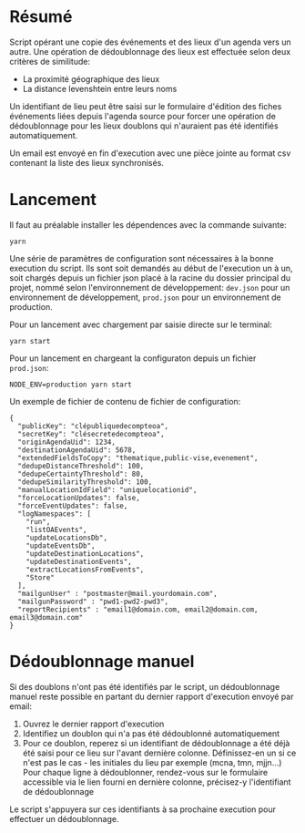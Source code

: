 # Résumé

Script opérant une copie des événements et des lieux d'un agenda vers un autre. Une opération de dédoublonnage des lieux est effectuée selon deux critères de similitude:

 * La proximité géographique des lieux
 * La distance levenshtein entre leurs noms

Un identifiant de lieu peut être saisi sur le formulaire d'édition des fiches événements liées depuis l'agenda source pour forcer une opération de dédoublonnage pour les lieux doublons qui n'auraient pas été identifiés automatiquement.

Un email est envoyé en fin d'execution avec une pièce jointe au format csv contenant la liste des lieux synchronisés.

# Lancement

Il faut au préalable installer les dépendences avec la commande suivante:

    yarn

Une série de paramètres de configuration sont nécessaires à la bonne execution du script. Ils sont soit demandés au début de l'execution un à un, soit chargés depuis un fichier json placé à la racine du dossier principal du projet, nommé selon l'environnement de développement: `dev.json` pour un environnement de développement, `prod.json` pour un environnement de production.

Pour un lancement avec chargement par saisie directe sur le terminal:

    yarn start

Pour un lancement en chargeant la configuraton depuis un fichier `prod.json`:

    NODE_ENV=production yarn start

Un exemple de fichier de contenu de fichier de configuration:

    {
      "publicKey": "clépubliquedecompteoa",
      "secretKey": "clésecretedecompteoa",
      "originAgendaUid": 1234,
      "destinationAgendaUid": 5678,
      "extendedFieldsToCopy": "thematique,public-vise,evenement",
      "dedupeDistanceThreshold": 100,
      "dedupeCertaintyThreshold": 80,
      "dedupeSimilarityThreshold": 100,
      "manualLocationIdField": "uniquelocationid",
      "forceLocationUpdates": false,
      "forceEventUpdates": false,
      "logNamespaces": [
        "run",
        "listOAEvents",
        "updateLocationsDb",
        "updateEventsDb",
        "updateDestinationLocations",
        "updateDestinationEvents",
        "extractLocationsFromEvents",
        "Store"
      ],
      "mailgunUser" : "postmaster@mail.yourdomain.com",
      "mailgunPassword" : "pwd1-pwd2-pwd3",
      "reportRecipients" : "email1@domain.com, email2@domain.com, email3@domain.com"
    }

# Dédoublonnage manuel

Si des doublons n'ont pas été identifiés par le script, un dédoublonnage manuel reste possible en partant du dernier rapport d'execution envoyé par email:

 1. Ouvrez le dernier rapport d'execution
 2. Identifiez un doublon qui n'a pas été dédoublonné automatiquement
 3. Pour ce doublon, reperez si un identifiant de dédoublonnage a été déjà été saisi pour ce lieu sur l'avant dernière colonne. Définissez-en un si ce n'est pas le cas - les initiales du lieu par exemple (mcna, tmn, mjjn...)
    Pour chaque ligne à dédoublonner, rendez-vous sur le formulaire accessible via le lien fourni en dernière colonne, précisez-y l'identifiant de dédoublonnage

Le script s'appuyera sur ces identifiants à sa prochaine execution pour effectuer un dédoublonnage.

